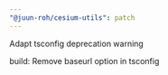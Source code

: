 ```yaml
---
"@juun-roh/cesium-utils": patch
---
```


Adapt tsconfig deprecation warning

build: Remove baseurl option in tsconfig
